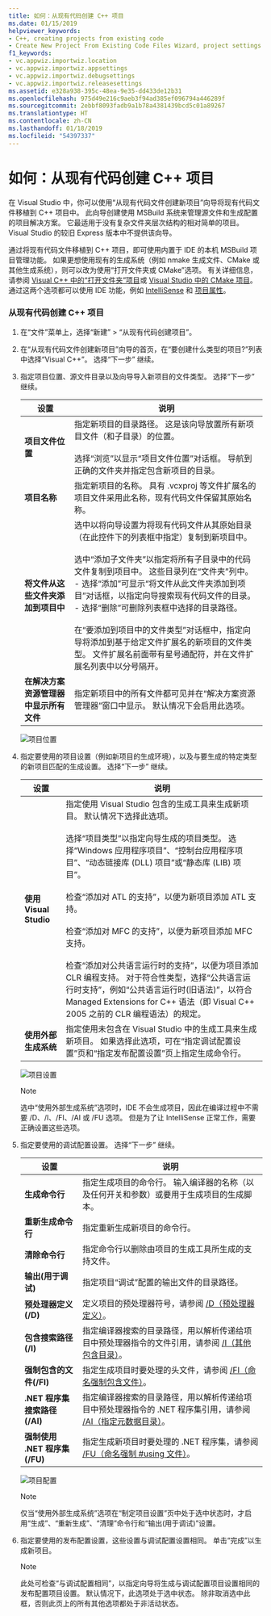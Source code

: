 ```yaml
---
title: 如何：从现有代码创建 C++ 项目
ms.date: 01/15/2019
helpviewer_keywords:
- C++, creating projects from existing code
- Create New Project From Existing Code Files Wizard, project settings
f1_keywords:
- vc.appwiz.importwiz.location
- vc.appwiz.importwiz.appsettings
- vc.appwiz.importwiz.debugsettings
- vc.appwiz.importwiz.releasesettings
ms.assetid: e328a938-395c-48ea-9e35-dd433de12b31
ms.openlocfilehash: 975d49e216c9aeb3f94ad385ef096794a446289f
ms.sourcegitcommit: 2ebbf8093fadb9a1b78a4381439bcd5c01a89267
ms.translationtype: HT
ms.contentlocale: zh-CN
ms.lasthandoff: 01/18/2019
ms.locfileid: "54397337"
---
```

# <a name="how-to-create-a-c-project-from-existing-code"></a>如何：从现有代码创建 C++ 项目

在 Visual Studio 中，你可以使用“从现有代码文件创建新项目”向导将现有代码文件移植到 C++ 项目中。 此向导创建使用 MSBuild 系统来管理源文件和生成配置的项目解决方案。 它最适用于没有复杂文件夹层次结构的相对简单的项目。 Visual Studio 的较旧 Express 版本中不提供该向导。 

通过将现有代码文件移植到 C++ 项目，即可使用内置于 IDE 的本机 MSBuild 项目管理功能。 如果更想使用现有的生成系统（例如 nmake 生成文件、CMake 或其他生成系统），则可以改为使用“打开文件夹或 CMake”选项。 有关详细信息，请参阅 [Visual C++ 中的“打开文件夹”项目](../ide/cmake-tools-for-visual-cpp.md)或 [Visual Studio 中的 CMake 项目](../ide/non-msbuild-projects.md)。 通过这两个选项都可以使用 IDE 功能，例如 [IntelliSense](/visualstudio/ide/using-intellisense) 和 [项目属性](../ide/working-with-project-properties.md)。

### <a name="to-create-a-c-project-from-existing-code"></a>从现有代码创建 C++ 项目

1. 在“文件”菜单上，选择“新建” > “从现有代码创建项目”。

1. 在“从现有代码文件创建新项目”向导的首页，在“要创建什么类型的项目?”列表中选择“Visual C++”。 选择“下一步”  继续。

1. 指定项目位置、源文件目录以及向导导入新项目的文件类型。 选择“下一步”  继续。

    | 设置 | 说明 |
    | --- | --- |
    | **项目文件位置** | 指定新项目的目录路径。 这是该向导放置所有新项目文件（和子目录）的位置。<br/><br/>选择“浏览”以显示“项目文件位置”对话框。 导航到正确的文件夹并指定包含新项目的目录。 |
    | **项目名称** | 指定新项目的名称。 具有 .vcxproj 等文件扩展名的项目文件采用此名称，现有代码文件保留其原始名称。 |
    | **将文件从这些文件夹添加到项目中** | 选中以将向导设置为将现有代码文件从其原始目录（在此控件下的列表框中指定）复制到新项目中。<br/><br/>选中“添加子文件夹”以指定将所有子目录中的代码文件复制到项目中。 这些目录列在“文件夹”列中。<br/>- 选择“添加”可显示“将文件从此文件夹添加到项目”对话框，以指定向导搜索现有代码文件的目录。<br/>- 选择“删除”可删除列表框中选择的目录路径。<br/><br/>在“要添加到项目中的文件类型”对话框中，指定向导将添加到基于给定文件扩展名的新项目的文件类型。 文件扩展名前面带有星号通配符，并在文件扩展名列表中以分号隔开。 |
    | **在解决方案资源管理器中显示所有文件** | 指定新项目中的所有文件都可见并在“解决方案资源管理器”窗口中显示。 默认情况下会启用此选项。 |

    ![项目位置](media/location.png)

1. 指定要使用的项目设置（例如新项目的生成环境），以及与要生成的特定类型的新项目匹配的生成设置。 选择“下一步”  继续。

    | 设置 | 说明 |
    | --- | --- |
    | **使用 Visual Studio** | 指定使用 Visual Studio 包含的生成工具来生成新项目。 默认情况下选择此选项。<br/><br/>选择“项目类型”以指定向导生成的项目类型。 选择“Windows 应用程序项目”、“控制台应用程序项目”、“动态链接库 (DLL) 项目”或“静态库 (LIB) 项目”。<br/><br/>检查“添加对 ATL 的支持”，以便为新项目添加 ATL 支持。<br/><br/>检查“添加对 MFC 的支持”，以便为新项目添加 MFC 支持。<br/><br/>检查“添加对公共语言运行时的支持”，以便为项目添加 CLR 编程支持。 对于符合性类型，选择“公共语言运行时支持”，例如“公共语言运行时(旧语法)”，以符合 Managed Extensions for C++ 语法（即 Visual C++ 2005 之前的 CLR 编程语法）的规定。 |
    | **使用外部生成系统** | 指定使用未包含在 Visual Studio 中的生成工具来生成新项目。 如果选择此选项，可在“指定调试配置设置”页和“指定发布配置设置”页上指定生成命令行。 |

    ![项目设置](media/settings.png)

    > [!NOTE]
    > 选中“使用外部生成系统”选项时，IDE 不会生成项目，因此在编译过程中不需要 /D、/I、/FI、/AI 或 /FU 选项。 但是为了让 IntelliSense 正常工作，需要正确设置这些选项。

1. 指定要使用的调试配置设置。 选择“下一步”  继续。

    | 设置 | 说明 |
    | --- | --- |
    | **生成命令行** | 指定生成项目的命令行。 输入编译器的名称（以及任何开关和参数）或要用于生成项目的生成脚本。 |
    | **重新生成命令行** | 指定重新生成新项目的命令行。 |
    | **清除命令行** | 指定命令行以删除由项目的生成工具所生成的支持文件。 |
    | **输出(用于调试)** | 指定项目“调试”配置的输出文件的目录路径。 |
    | **预处理器定义(/D)** | 定义项目的预处理器符号，请参阅 [/D（预处理器定义）](../build/reference/d-preprocessor-definitions.md)。 |
    | **包含搜索路径(/I)** | 指定编译器搜索的目录路径，用以解析传递给项目中预处理器指令的文件引用，请参阅 [/I（其他包含目录）](../build/reference/i-additional-include-directories.md)。 |
    | **强制包含的文件(/FI)** | 指定生成项目时要处理的头文件，请参阅 [/FI（命名强制包含文件）](../build/reference/fi-name-forced-include-file.md)。 |
    | **.NET 程序集搜索路径(/AI)** | 指定编译器搜索的目录路径，用以解析传递给项目中预处理器指令的 .NET 程序集引用，请参阅 [/AI（指定元数据目录）](../build/reference/ai-specify-metadata-directories.md)。 |
    | **强制使用 .NET 程序集(/FU)** | 指定生成新项目时要处理的 .NET 程序集，请参阅 [/FU（命名强制 #using 文件）](../build/reference/fu-name-forced-hash-using-file.md)。 |

    ![项目配置](media/config.png)

    > [!NOTE]
    > 仅当“使用外部生成系统”选项在“制定项目设置”页中处于选中状态时，才启用“生成”、“重新生成”、“清理”命令行和“输出(用于调试)”设置。

1. 指定要使用的发布配置设置，这些设置与调试配置设置相同。 单击“完成”以生成新项目。

    > [!NOTE]
    > 此处可检查“与调试配置相同”，以指定向导将生成与调试配置项目设置相同的发布配置项目设置。 默认情况下，此选项处于选中状态。 除非取消选中此框，否则此页上的所有其他选项都处于非活动状态。
